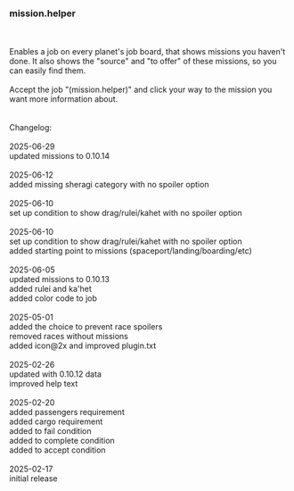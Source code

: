 ### mission.helper
<br>
<br>
Enables a job on every planet's job board, that shows missions you haven't done. It also shows the "source" and "to offer" of these missions, so you can easily find them.<br>
<br>
Accept the job "(mission.helper)" and click your way to the mission you want more information about.<br>
<br>
<br>
Changelog:<br>
<br>
2025-06-29<br>
updated missions to 0.10.14<br>
<br>
2025-06-12<br>
added missing sheragi category with no spoiler option<br>
<br>
2025-06-10<br>
set up condition to show drag/rulei/kahet with no spoiler option<br>
<br>
2025-06-10<br>
set up condition to show drag/rulei/kahet with no spoiler option<br>
added starting point to missions (spaceport/landing/boarding/etc)<br>
<br>
2025-06-05<br>
updated missions to 0.10.13<br>
added rulei and ka'het<br>
added color code to job<br>
<br>
2025-05-01<br>
added the choice to prevent race spoilers<br>
removed races without missions<br>
added icon@2x and improved plugin.txt<br>
<br>
2025-02-26<br>
updated with 0.10.12 data<br>
improved help text<br>
<br>
2025-02-20<br>
added passengers requirement<br>
added cargo requirement<br>
added to fail condition<br>
added to complete condition<br>
added to accept condition<br>
<br>
2025-02-17<br>
initial release<br>

